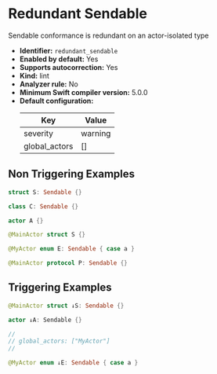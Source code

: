 # Redundant Sendable

Sendable conformance is redundant on an actor-isolated type

* **Identifier:** `redundant_sendable`
* **Enabled by default:** Yes
* **Supports autocorrection:** Yes
* **Kind:** lint
* **Analyzer rule:** No
* **Minimum Swift compiler version:** 5.0.0
* **Default configuration:**
  <table>
  <thead>
  <tr><th>Key</th><th>Value</th></tr>
  </thead>
  <tbody>
  <tr>
  <td>
  severity
  </td>
  <td>
  warning
  </td>
  </tr>
  <tr>
  <td>
  global_actors
  </td>
  <td>
  []
  </td>
  </tr>
  </tbody>
  </table>

## Non Triggering Examples

```swift
struct S: Sendable {}
```

```swift
class C: Sendable {}
```

```swift
actor A {}
```

```swift
@MainActor struct S {}
```

```swift
@MyActor enum E: Sendable { case a }
```

```swift
@MainActor protocol P: Sendable {}
```

## Triggering Examples

```swift
@MainActor struct ↓S: Sendable {}
```

```swift
actor ↓A: Sendable {}
```

```swift
//
// global_actors: ["MyActor"]
//

@MyActor enum ↓E: Sendable { case a }

```